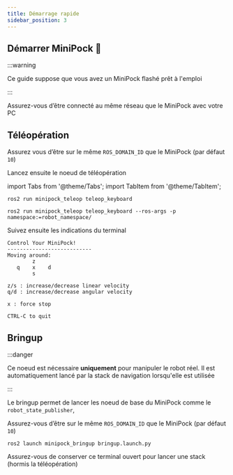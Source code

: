 ```yaml
---
title: Démarrage rapide
sidebar_position: 3
---
```


## Démarrer MiniPock 🚀

:::warning

Ce guide suppose que vous avez un MiniPock flashé prêt à l'emploi

:::

Assurez-vous d’être connecté au même réseau que le MiniPock avec votre PC

## Téléopération

Assurez vous d’être sur le même `ROS_DOMAIN_ID` que le MiniPock (par défaut `10`)

Lancez ensuite le noeud de téléopération

import Tabs from '@theme/Tabs';
import TabItem from '@theme/TabItem';

<Tabs>
<TabItem value="standalone" label="Robot Unique" default>

```shell
ros2 run minipock_teleop teleop_keyboard
```

</TabItem>

<TabItem value="multiple" label="Plusieurs robots">

```shell
ros2 run minipock_teleop teleop_keyboard --ros-args -p namespace:=robot_namespace/
```

</TabItem>

Suivez ensuite les indications du terminal

```shell
Control Your MiniPock!
---------------------------
Moving around:
        z
   q    x    d
        s

z/s : increase/decrease linear velocity
q/d : increase/decrease angular velocity

x : force stop

CTRL-C to quit
```

## Bringup

:::danger

Ce noeud est nécessaire **uniquement** pour manipuler le robot réel. Il est automatiquement lancé par la stack de navigation lorsqu'elle est utilisée

:::

Le bringup permet de lancer les noeud de base du MiniPock comme le `robot_state_publisher`,

Assurez-vous d’être sur le même `ROS_DOMAIN_ID` que le MiniPock (par défaut `10`)

```shell
ros2 launch minipock_bringup bringup.launch.py
```

Assurez-vous de conserver ce terminal ouvert pour lancer une stack (hormis la téléopération)
